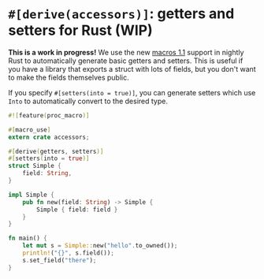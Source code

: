 # `#[derive(accessors)]`: getters and setters for Rust (WIP)

**This is a work in progress!** We use the new [macros 1.1][] support in
nightly Rust to automatically generate basic getters and setters.  This is
useful if you have a library that exports a struct with lots of fields, but
you don't want to make the fields themselves public.

If you specify `#[setters(into = true)]`, you can generate setters which
use `Into` to automatically convert to the desired type.

```rust
#![feature(proc_macro)]

#[macro_use]
extern crate accessors;

#[derive(getters, setters)]
#[setters(into = true)]
struct Simple {
    field: String,
}

impl Simple {
    pub fn new(field: String) -> Simple {
        Simple { field: field }
    }
}

fn main() {
    let mut s = Simple::new("hello".to_owned());
    println!("{}", s.field());
    s.set_field("there");
}
```

[macros 1.1]: https://users.rust-lang.org/t/macros-and-syntax-extensions-and-compiler-plugins-where-are-we-at/7600
